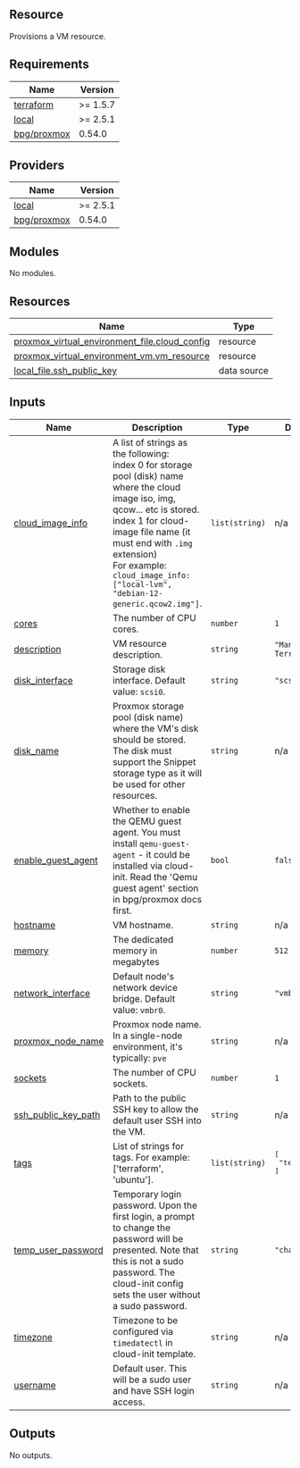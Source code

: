 <!-- BEGIN_TF_DOCS -->
## Resource
Provisions a VM resource.

## Requirements

| Name | Version |
|------|---------|
| <a name="requirement_terraform"></a> [terraform](#requirement\_terraform) | >= 1.5.7 |
| <a name="requirement_local"></a> [local](#requirement\_local) | >= 2.5.1 |
| [bpg/proxmox](https://registry.terraform.io/providers/bpg/proxmox/0.54.0) | 0.54.0 |

## Providers

| Name | Version |
|------|---------|
| <a name="provider_local"></a> [local](#provider\_local) | >= 2.5.1 |
| [bpg/proxmox](https://registry.terraform.io/providers/bpg/proxmox/0.54.0) | 0.54.0 |

## Modules

No modules.

## Resources

| Name | Type |
|------|------|
| [proxmox_virtual_environment_file.cloud_config](https://registry.terraform.io/providers/bpg/proxmox/0.54.0/docs/resources/virtual_environment_file) | resource |
| [proxmox_virtual_environment_vm.vm_resource](https://registry.terraform.io/providers/bpg/proxmox/0.54.0/docs/resources/virtual_environment_vm) | resource |
| [local_file.ssh_public_key](https://registry.terraform.io/providers/hashicorp/local/latest/docs/data-sources/file) | data source |

## Inputs

| Name | Description | Type | Default | Required |
|------|-------------|------|---------|:--------:|
| <a name="input_cloud_image_info"></a> [cloud\_image\_info](#input\_cloud\_image\_info) | A list of strings as the following: <br>  index 0 for storage pool (disk) name where the cloud image iso, img, qcow... etc is stored.<br>  index 1 for cloud-image file name (it must end with `.img` extension)<br>  For example: `cloud_image_info: ["local-lvm", "debian-12-generic.qcow2.img"]`. | `list(string)` | n/a | yes |
| <a name="input_cores"></a> [cores](#input\_cores) | The number of CPU cores. | `number` | `1` | no |
| <a name="input_description"></a> [description](#input\_description) | VM resource description. | `string` | `"Managed by Terraform"` | no |
| <a name="input_disk_interface"></a> [disk\_interface](#input\_disk\_interface) | Storage disk interface. Default value: `scsi0`. | `string` | `"scsi0"` | no |
| <a name="input_disk_name"></a> [disk\_name](#input\_disk\_name) | Proxmox storage pool (disk name) where the VM's disk should be stored. The disk must support the Snippet storage type as it will be used for other resources. | `string` | n/a | yes |
| <a name="input_enable_guest_agent"></a> [enable\_guest\_agent](#input\_enable\_guest\_agent) | Whether to enable the QEMU guest agent. You must install `qemu-guest-agent` - it could be installed via cloud-init. Read the 'Qemu guest agent' section in bpg/proxmox docs first. | `bool` | `false` | no |
| <a name="input_hostname"></a> [hostname](#input\_hostname) | VM hostname. | `string` | n/a | yes |
| <a name="input_memory"></a> [memory](#input\_memory) | The dedicated memory in megabytes | `number` | `512` | no |
| <a name="input_network_interface"></a> [network\_interface](#input\_network\_interface) | Default node's network device bridge. Default value: `vmbr0`. | `string` | `"vmbr0"` | no |
| <a name="input_proxmox_node_name"></a> [proxmox\_node\_name](#input\_proxmox\_node\_name) | Proxmox node name. In a single-node environment, it's typically: `pve` | `string` | n/a | yes |
| <a name="input_sockets"></a> [sockets](#input\_sockets) | The number of CPU sockets. | `number` | `1` | no |
| <a name="input_ssh_public_key_path"></a> [ssh\_public\_key\_path](#input\_ssh\_public\_key\_path) | Path to the public SSH key to allow the default user SSH into the VM. | `string` | n/a | yes |
| <a name="input_tags"></a> [tags](#input\_tags) | List of strings for tags. For example: ['terraform', 'ubuntu']. | `list(string)` | <pre>[<br>  "terraform"<br>]</pre> | no |
| <a name="input_temp_user_password"></a> [temp\_user\_password](#input\_temp\_user\_password) | Temporary login password. Upon the first login, a prompt to change the password will be presented. Note that this is not a sudo password. The cloud-init config sets the user without a sudo password. | `string` | `"changeme"` | no |
| <a name="input_timezone"></a> [timezone](#input\_timezone) | Timezone to be configured via `timedatectl` in cloud-init template. | `string` | n/a | yes |
| <a name="input_username"></a> [username](#input\_username) | Default user. This will be a sudo user and have SSH login access. | `string` | n/a | yes |

## Outputs

No outputs.
<!-- END_TF_DOCS -->
